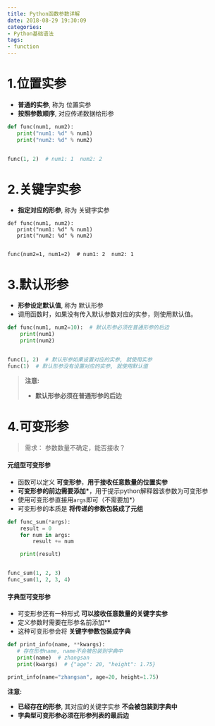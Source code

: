 ```yaml
---
title: Python函数参数详解
date: 2018-08-29 19:30:09
categories:
- Python基础语法
tags:
- function
---
```




# 1.位置实参

- **普通的实参**, 称为 位置实参
- **按照参数顺序**, 对应传递数据给形参

```python
def func(num1, num2):
   print("num1: %d" % num1)
   print("num2: %d" % num2)


func(1, 2)  # num1: 1  num2: 2
```





# 2.关键字实参

- **指定对应的形参**, 称为 关键字实参

```
def func(num1, num2):
   print("num1: %d" % num1)
   print("num2: %d" % num2)


func(num2=1, num1=2)  # num1: 2  num2: 1
```





# 3.默认形参

- **形参设定默认值**, 称为 默认形参
- 调用函数时，如果没有传入默认参数对应的实参，则使用默认值。

```python
def func(num1, num2=10):  # 默认形参必须在普通形参的后边
    print(num1)
    print(num2)


func(1, 2)  # 默认形参如果设置对应的实参, 就使用实参
func(1)  # 默认形参没有设置对应的实参, 就使用默认值
```

> **注意:**
>
> - **默认形参必须在普通形参的后边**





# 4.可变形参

> 需求： 参数数量不确定，能否接收？ 

#### 元组型可变形参

- 函数可以定义 **可变形参**，**用于接收任意数量的位置实参**
- **可变形参的前边需要添加\***，用于提示python解释器该参数为可变形参
- 使用可变形参直接用`args`即可（不需要加*）
- 可变形参的本质是 **将传递的参数包装成了元组**

```python
def func_sum(*args):
    result = 0  
    for num in args:
        result += num

    print(result)


func_sum(1, 2, 3)
func_sum(1, 2, 3, 4)
```

#### 字典型可变形参

- 可变形参还有一种形式 **可以接收任意数量的关键字实参**
- 定义参数时需要在形参名前添加**
- 这种可变形参会将 **关键字参数包装成字典**

 ```python
def print_info(name, **kwargs):  
    # 存在形参name, name不会被包装到字典中
    print(name)  # zhangsan
    print(kwargs)  # {"age": 20, "height": 1.75}

print_info(name="zhangsan", age=20, height=1.75)
 ```

**注意:**

- **已经存在的形参**, 其对应的关键字实参 **不会被包装到字典中**
- **字典型可变形参必须在形参列表的最后边**